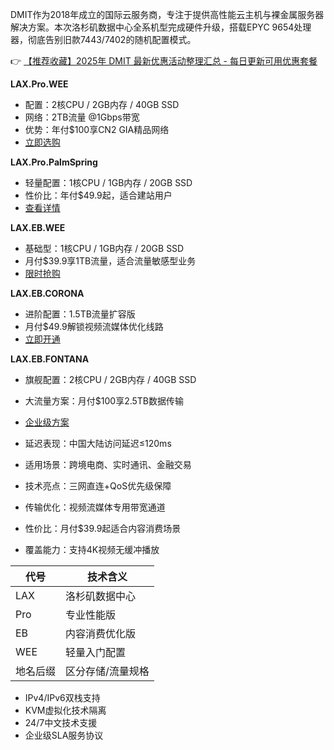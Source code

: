 
DMIT作为2018年成立的国际云服务商，专注于提供高性能云主机与裸金属服务器解决方案。本次洛杉矶数据中心全系机型完成硬件升级，搭载EPYC 9654处理器，彻底告别旧款7443/7402的随机配置模式。

👉 [【推荐收藏】2025年 DMIT 最新优惠活动整理汇总 - 每日更新可用优惠套餐](https://bit.ly/dmit_coupon)

**LAX.Pro.WEE**  
- 配置：2核CPU / 2GB内存 / 40GB SSD  
- 网络：2TB流量 @1Gbps带宽  
- 优势：年付$100享CN2 GIA精品网络  
- [立即选购](https://bit.ly/dmit_coupon)

**LAX.Pro.PalmSpring**  
- 轻量配置：1核CPU / 1GB内存 / 20GB SSD  
- 性价比：年付$49.9起，适合建站用户  
- [查看详情](https://bit.ly/dmit_coupon)

**LAX.EB.WEE**  
- 基础型：1核CPU / 1GB内存 / 20GB SSD  
- 月付$39.9享1TB流量，适合流量敏感型业务  
- [限时抢购](https://bit.ly/dmit_coupon)

**LAX.EB.CORONA**  
- 进阶配置：1.5TB流量扩容版  
- 月付$49.9解锁视频流媒体优化线路  
- [立即开通](https://bit.ly/dmit_coupon)

**LAX.EB.FONTANA**  
- 旗舰配置：2核CPU / 2GB内存 / 40GB SSD  
- 大流量方案：月付$100享2.5TB数据传输  
- [企业级方案](https://bit.ly/dmit_coupon)

- 延迟表现：中国大陆访问延迟≤120ms
- 适用场景：跨境电商、实时通讯、金融交易
- 技术亮点：三网直连+QoS优先级保障

- 传输优化：视频流媒体专用带宽通道
- 性价比：月付$39.9起适合内容消费场景
- 覆盖能力：支持4K视频无缓冲播放

| 代号 | 技术含义 |
|------|----------|
| LAX | 洛杉矶数据中心 |
| Pro | 专业性能版 |
| EB | 内容消费优化版 |
| WEE | 轻量入门配置 |
| 地名后缀 | 区分存储/流量规格 |

- IPv4/IPv6双栈支持
- KVM虚拟化技术隔离
- 24/7中文技术支援
- 企业级SLA服务协议
